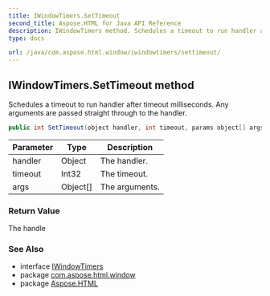 ```yaml
---
title: IWindowTimers.SetTimeout
second_title: Aspose.HTML for Java API Reference
description: IWindowTimers method. Schedules a timeout to run handler after timeout milliseconds. Any arguments are passed straight through to the handler
type: docs

url: /java/com.aspose.html.window/iwindowtimers/settimeout/
---
```

## IWindowTimers.SetTimeout method

Schedules a timeout to run handler after timeout milliseconds. Any arguments are passed straight through to the handler.

```java
public int SetTimeout(object handler, int timeout, params object[] args)
```

| Parameter | Type | Description |
| --- | --- | --- |
| handler | Object | The handler. |
| timeout | Int32 | The timeout. |
| args | Object[] | The arguments. |

### Return Value

The handle

### See Also

* interface [IWindowTimers](../)
* package [com.aspose.html.window](../../../com.aspose.html.window/)
* package [Aspose.HTML](../../../)
